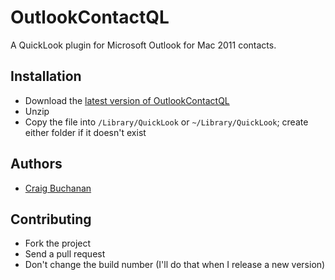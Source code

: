 # OutlookContactQL

A QuickLook plugin for Microsoft Outlook for Mac 2011 contacts. 

## Installation

* Download the [latest version of OutlookContactQL](https://github.com/craibuc/OutlookContactQL/releases)
* Unzip
* Copy the file into `/Library/QuickLook` or `~/Library/QuickLook`; create either folder if it doesn't exist
  
## Authors

* [Craig Buchanan](https://github.com/craibuc)

## Contributing

* Fork the project
* Send a pull request
* Don't change the build number (I'll do that when I release a new version)
